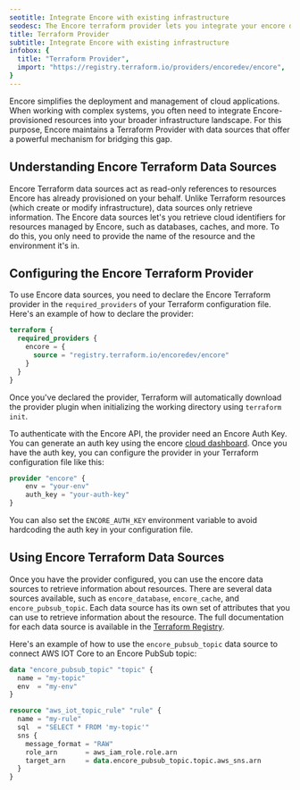 ```yaml
---
seotitle: Integrate Encore with existing infrastructure
seodesc: The Encore terraform provider lets you integrate your encore deployment with existing infrastructure
title: Terraform Provider
subtitle: Integrate Encore with existing infrastructure
infobox: {
  title: "Terraform Provider",
  import: "https://registry.terraform.io/providers/encoredev/encore",
}
---
```

Encore simplifies the deployment and management of cloud applications. When working with complex systems, you often 
need to integrate Encore-provisioned resources into your broader infrastructure landscape. For this purpose, Encore maintains a Terraform Provider with data sources that offer a powerful mechanism for bridging this gap.

## Understanding Encore Terraform Data Sources

Encore Terraform data sources act as read-only references to resources Encore has already provisioned on your behalf. 
Unlike Terraform resources (which create or modify infrastructure), data sources only retrieve information. The Encore
data sources let's you retrieve cloud identifiers for resources managed by Encore, such as databases, caches, and more.
To do this, you only need to provide the name of the resource and the environment it's in.

## Configuring the Encore Terraform Provider

To use Encore data sources, you need to declare the Encore Terraform provider in the `required_providers` of
your Terraform configuration file. Here's an example of how to declare the provider:

```terraform
terraform {
  required_providers {
    encore = {
      source = "registry.terraform.io/encoredev/encore"
    }
  }
}
```

Once you've declared the provider, Terraform will automatically download the provider plugin when initializing the 
working directory using `terraform init`.

To authenticate with the Encore API, the provider need an Encore Auth Key. You can generate an auth key using the
encore [cloud dashboard](https://encore.dev/docs/develop/auth-keys). Once you have the auth key, you can configure the
provider in your Terraform configuration file like this:

```terraform
provider "encore" {
    env = "your-env"
    auth_key = "your-auth-key"
}
```
You can also set the `ENCORE_AUTH_KEY` environment variable to avoid hardcoding the auth key in your configuration file.

## Using Encore Terraform Data Sources

Once you have the provider configured, you can use the encore data sources to retrieve information about resources. 
There are several data sources available, such as `encore_database`, `encore_cache`, and `encore_pubsub_topic`. Each data
source has its own set of attributes that you can use to retrieve information about the resource. The full documentation
for each data source is available in the [Terraform Registry](https://registry.terraform.io/providers/encoredev/encore).

Here's an example of how to use the `encore_pubsub_topic` data source to connect AWS IOT Core to an Encore PubSub topic:

```terraform
data "encore_pubsub_topic" "topic" {
  name = "my-topic"
  env  = "my-env"
}

resource "aws_iot_topic_rule" "rule" {
  name = "my-rule"
  sql  = "SELECT * FROM 'my-topic'"
  sns {
    message_format = "RAW"
    role_arn       = aws_iam_role.role.arn
    target_arn     = data.encore_pubsub_topic.topic.aws_sns.arn
  }
}
```


